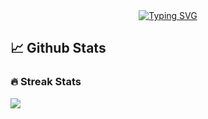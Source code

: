 <div id="about-me" align="center">
<a href="https://git.io/typing-svg"><img src="https://readme-typing-svg.demolab.com?font=Roboto+Condensed&weight=500&size=25&duration=4000&pause=500&color=EB5775&center=true&vCenter=true&width=550&lines=Hi%2C+I+am+Gabriel+Coronel+;It's+nice+to+meet+you!;I+am+a+web+developer" alt="Typing SVG" /></a>
</div>

  <!-- Github Activities -->
 ## 📈 Github Stats
 <h3>🔥 Streak Stats</h3>
 <a href="https://github.com/DenverCoder1/github-readme-streak-stats">
     <p>
         <img src="https://streak-stats.demolab.com?user=gabrielc63&theme=monokai-metallian&mode=weekly&fire=DD2727">
     </p>
 </a>

<!--
**gabrielc63/gabrielc63** is a ✨ _special_ ✨ repository because its `README.md` (this file) appears on your GitHub profile.

Here are some ideas to get you started:

- 🔭 I’m currently working on ...
- 🌱 I’m currently learning ...
- 👯 I’m looking to collaborate on ...
- 🤔 I’m looking for help with ...
- 💬 Ask me about ...
- 📫 How to reach me: ...
- 😄 Pronouns: ...
- ⚡ Fun fact: ...
-->
